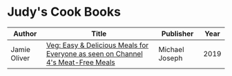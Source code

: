 # Judy's Cook Books

Author | Title | Publisher | Year
------ | ----- | --------- | ----
Jamie Oliver | [Veg: Easy & Delicious Meals for Everyone as seen on Channel 4's Meat-Free Meals](https://www.amazon.co.uk/Veg-Easy-Delicious-Meals-Everyone/dp/0718187768/) | Michael Joseph | 2019
